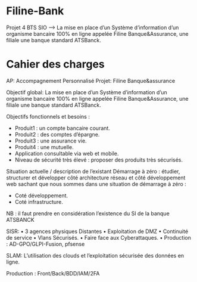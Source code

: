 # Filine-Bank
Projet 4 BTS SIO —> La mise en place d’un Système d’information d’un organisme bancaire  100% en ligne appelée Filine Banque&amp;Assurance, une filiale une banque standard ATSBanck. 

# Cahier des charges 

AP: Accompagnement Personnalisé
Projet: Filine Banque&assurance




Objectif global:
La mise en place d’un Système d’information d’un organisme bancaire  100% en ligne appelée Filine Banque&Assurance, une filiale une banque standard ATSBanck. 

Objectifs fonctionnels et besoins : 
-	Produit1 : un compte bancaire courant.
-	Produit2 : des comptes d’épargne.
-	Produit3 : une assurance vie.
-	Produit4 : une mutuelle.  
-	Application consultable via web et mobile.
-	Niveau de sécurité très élevé : proposer des produits très sécurisés.

Situation actuelle / description de l’existant
Démarrage à zéro : étudier, structurer et développer côté architecture réseau et côté développement web sachant que nous sommes dans une situation de démarrage à zéro : 
-	Coté développement. 
-	Coté infrastructure.



NB : il faut prendre en considération l’existence  du SI de la banque ATSBANCK 


SISR: 
•	3 agences physiques Distantes
•	Exploitation de DMZ
•	Continuité de service
•	Vlans Sécurisés. 
•	Faire face aux Cyberattaques. 
•	Production : AD-GPO/GLPI-Fusion, pfsense


SLAM: 
L’utilisation des clouds et l’exploitation sécurisée des données en ligne. 

Production : Front/Back/BDD/IAM/2FA
